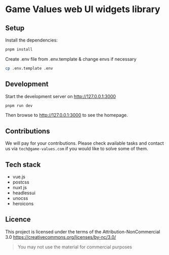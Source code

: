 # Game Values web UI widgets library

## Setup

Install the dependencies:

```bash
pnpm install
```

Create .env file from .env.template & change envs if necessary
```bash
cp .env.template .env
```

## Development

Start the development server on http://127.0.0.1:3000

```bash
pnpm run dev
```

Then browse to http://127.0.0.1:3000 to see the homepage.

## Contributions
We will pay for your contributions. Please check available tasks and contact us via `tech@game-values.com` if you would like to solve some of them.

## Tech stack
 - vue.js
 - postcss
 - nuxt js
 - headlessui
 - unocss
 - heroicons

## Licence

This project is licensed under the terms of the Attribution-NonCommercial 3.0
https://creativecommons.org/licenses/by-nc/3.0/
> You may not use the material for commercial purposes
